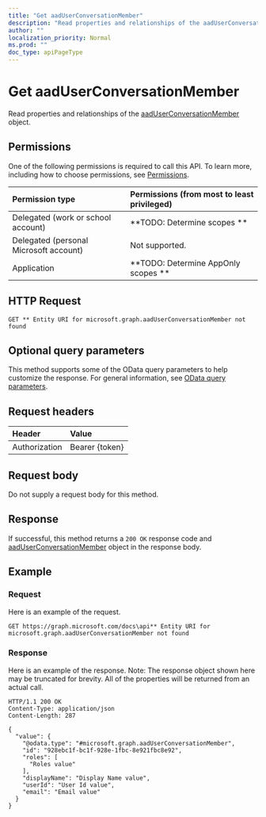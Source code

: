 ```yaml
---
title: "Get aadUserConversationMember"
description: "Read properties and relationships of the aadUserConversationMember object."
author: ""
localization_priority: Normal
ms.prod: ""
doc_type: apiPageType
---
```


# Get aadUserConversationMember

Read properties and relationships of the [aadUserConversationMember](../resources/aaduserconversationmember.md) object.

## Permissions
One of the following permissions is required to call this API. To learn more, including how to choose permissions, see [Permissions](/concepts/permissions-reference.md).

|Permission type|Permissions (from most to least privileged)|
|:---|:---|
|Delegated (work or school account)|**TODO: Determine scopes **|
|Delegated (personal Microsoft account)|Not supported.|
|Application|**TODO: Determine AppOnly scopes **|

## HTTP Request
<!-- {
  "blockType": "ignored"
}
-->
``` http
GET ** Entity URI for microsoft.graph.aadUserConversationMember not found
```

## Optional query parameters
This method supports some of the OData query parameters to help customize the response. For general information, see [OData query parameters](/graph/query-parameters).

## Request headers
|Header|Value|
|:---|:---|
|Authorization|Bearer {token}|

## Request body
Do not supply a request body for this method.

## Response
If successful, this method returns a `200 OK` response code and [aadUserConversationMember](../resources/aaduserconversationmember.md) object in the response body.

## Example

### Request
Here is an example of the request.
<!-- {
  "blockType": "request",
  "name": "get_aaduserconversationmember"
}
-->
``` http
GET https://graph.microsoft.com/docs\api** Entity URI for microsoft.graph.aadUserConversationMember not found
```

### Response
Here is an example of the response. Note: The response object shown here may be truncated for brevity. All of the properties will be returned from an actual call.
<!-- {
  "blockType": "response",
  "truncated": true,
  "@odata.type": "microsoft.graph.aadUserConversationMember"
}
-->
``` http
HTTP/1.1 200 OK
Content-Type: application/json
Content-Length: 287

{
  "value": {
    "@odata.type": "#microsoft.graph.aadUserConversationMember",
    "id": "928ebc1f-bc1f-928e-1fbc-8e921fbc8e92",
    "roles": [
      "Roles value"
    ],
    "displayName": "Display Name value",
    "userId": "User Id value",
    "email": "Email value"
  }
}
```

